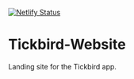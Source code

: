 [![Netlify Status](https://api.netlify.com/api/v1/badges/9f5f66d8-987a-45b4-9e77-786e890ce457/deploy-status)](https://app.netlify.com/sites/tickbirdapp/deploys)

# Tickbird-Website
Landing site for the Tickbird app.
